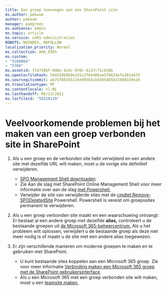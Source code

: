 ```yaml
---
title: Een groep toevoegen aan een SharePoint site
ms.author: pebaum
author: pebaum
manager: pamgreen
ms.audience: Admin
ms.topic: article
ms.service: o365-administration
ROBOTS: NOINDEX, NOFOLLOW
localization_priority: Normal
ms.collection: Adm_O365
ms.custom:
- "5200004"
- "5766"
ms.assetid: f7d730bf-0d6e-424c-970c-6137c71cb50b
ms.openlocfilehash: 5dd159b8b9e141c2fb448bae5fb624efe1014d7d
ms.sourcegitcommit: ab75f66355116e995b3cb5505465b31989339e28
ms.translationtype: MT
ms.contentlocale: nl-NL
ms.lasthandoff: 08/13/2021
ms.locfileid: "58318119"
---
```

# <a name="common-issues-when-creating-a-group-connected-site-in-sharepoint"></a>Veelvoorkomende problemen bij het maken van een groep verbonden site in SharePoint

1. Als u een groep en de verbonden site hebt verwijderd en een andere site met dezelfde URL wilt maken, moet u de vorige site definitief verwijderen.

   - [SPO Management Shell downloaden](https://support.office.com/article/introduction-to-the-sharepoint-online-management-shell-c16941c3-19b4-4710-8056-34c034493429)
   - Zie Aan de slag met SharePoint Online Management Shell voor meer informatie over aan de slag [met Powershell.](https://docs.microsoft.com/powershell/module/sharepoint-online/remove-sposite)
   - Verwijder de site van verwijderde sites met de [cmdlet Remove-SPODeletedSite](https://docs.microsoft.com/powershell/module/sharepoint-online/remove-sposite?view=sharepoint-ps) Powershell. Powershell is vereist om groepssites permanent te verwijderen.

1. Als u een groep verbonden site maakt en een waarschuwing ontvangt: Er bestaat al een andere groep met dezelfde **alias,** controleert u de bestaande groepen uit [de Microsoft 365-beheercentrum.](https://admin.microsoft.com/AdminPortal/Home#/groups) Als u het probleem wilt oplossen, verwijdert u de bestaande groep als deze niet meer nodig is of maakt u de site met een andere alias toegewezen.

1. Er zijn verschillende manieren om moderne groepen te maken en te gebruiken met SharePoint.

   - U kunt bestaande sites koppelen aan een Microsoft 365 groep. Zie voor meer informatie [Verbinding maken een Microsoft 365 groep met de SharePoint gebruikersinterface](https://docs.microsoft.com/sharepoint/dev/transform/modernize-connect-to-office365-group#connect-an-office-365-group-using-the-sharepoint-user-interface).
   - Als u een Microsoft 365 met een groep verbonden site wilt maken, moet u een [teamsite maken.](https://admin.microsoft.com/sharepoint)
